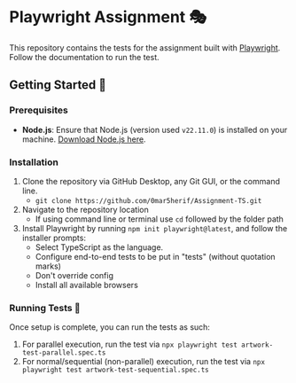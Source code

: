 # Playwright Assignment 🎭

This repository contains the tests for the assignment built with [Playwright](https://playwright.dev/).
Follow the documentation to run the test.

## Getting Started 🚀

### Prerequisites

- **Node.js**: Ensure that Node.js (version used `v22.11.0`) is installed on your machine. [Download Node.js here](https://nodejs.org/).

### Installation

1. Clone the repository via GitHub Desktop, any Git GUI, or the command line.
   - `git clone https://github.com/0mar5herif/Assignment-TS.git`
3. Navigate to the repository location
   - If using command line or terminal use `cd` followed by the folder path
4. Install Playwright by running `npm init playwright@latest`, and follow the installer prompts:
   - Select TypeScript as the language.
   - Configure end-to-end tests to be put in "tests" (without quotation marks)
   - Don't override config
   - Install all available browsers

### Running Tests 🧪

Once setup is complete, you can run the tests as such:

1. For parallel execution, run the test via `npx playwright test artwork-test-parallel.spec.ts`
2. For normal/sequential (non-parallel) execution, run the test via `npx playwright test artwork-test-sequential.spec.ts`
